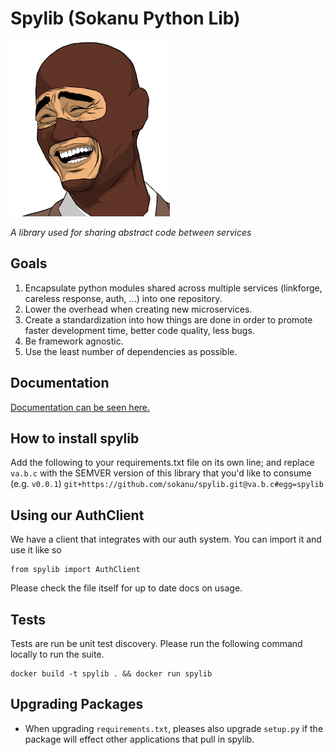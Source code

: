 # Spylib (Sokanu Python Lib)
![Spylib Logo](img.png)

*A library used for sharing abstract code between services*

## Goals

1. Encapsulate python modules shared across multiple services (linkforge, careless response, auth, ...) into one repository.
2. Lower the overhead when creating new microservices.
3. Create a standardization into how things are done in order to promote faster development time, better code quality, less bugs.
4. Be framework agnostic.
5. Use the least number of dependencies as possible.

## Documentation

[Documentation can be seen here.](https://sokanu.github.io/spylib/)

## How to install spylib

Add the following to your requirements.txt file on its own line; and replace `va.b.c` with the SEMVER version of this library that you'd like to consume (e.g. `v0.0.1`)
`git+https://github.com/sokanu/spylib.git@va.b.c#egg=spylib`

## Using our AuthClient
We have a client that integrates with our auth system. You can import it and use it like so
```
from spylib import AuthClient

```
Please check the file itself for up to date docs on usage. 
## Tests

Tests are run be unit test discovery. Please run the following command locally to run the suite.

```
docker build -t spylib . && docker run spylib
```

## Upgrading Packages
- When upgrading `requirements.txt`, pleases also upgrade `setup.py` if the package will effect other applications that pull in spylib.

